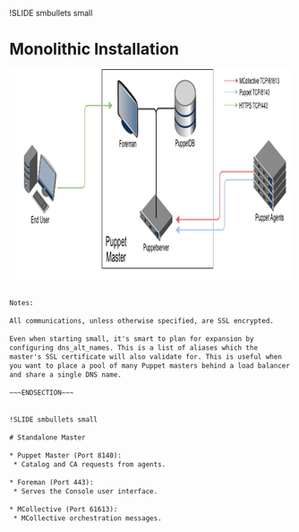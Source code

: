 !SLIDE smbullets small

# Monolithic Installation

<center><img src="../_images/architecture/monolithic_small.png" style="width:950px;height:375px;" alt="Monolithic Architecture"></center>


~~~SECTION:handouts~~~

Notes:

All communications, unless otherwise specified, are SSL encrypted.

Even when starting small, it's smart to plan for expansion by configuring dns_alt_names. This is a list of aliases which the master's SSL certificate will also validate for. This is useful when you want to place a pool of many Puppet masters behind a load balancer and share a single DNS name.

~~~ENDSECTION~~~


!SLIDE smbullets small

# Standalone Master

* Puppet Master (Port 8140):
 * Catalog and CA requests from agents.

* Foreman (Port 443):
 * Serves the Console user interface.

* MCollective (Port 61613):
 * MCollective orchestration messages.
